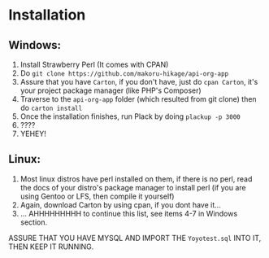 # Installation

## Windows:

1. Install Strawberry Perl (It comes with CPAN)
2. Do `git clone https://github.com/makoru-hikage/api-org-app`
3. Assure that you have `Carton`, if you don't have, just do `cpan Carton`, it's your project package manager (like PHP's Composer)
4. Traverse to the `api-org-app` folder (which resulted from git clone) then do `carton install`
5. Once the installation finishes, run Plack by doing `plackup -p 3000`
6. ????
7. YEHEY!

## Linux:
1. Most linux distros have perl installed on them, if there is no perl, read the docs of your distro's package manager to install perl (if you are using Gentoo or LFS, then compile it yourself)
2. Again, download Carton by using cpan, if you dont have it...
3. ... AHHHHHHHHH to continue this list, see items 4-7 in Windows section.

ASSURE THAT YOU HAVE MYSQL AND IMPORT THE `Yoyotest.sql` INTO IT, THEN KEEP IT RUNNING.